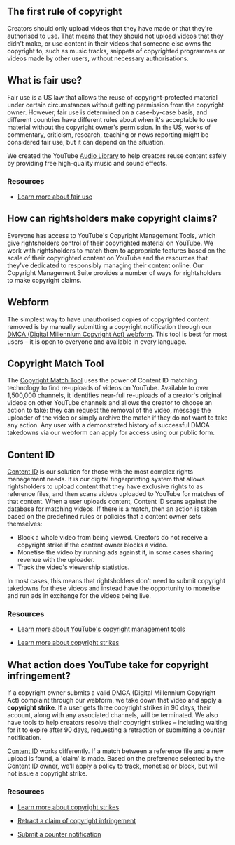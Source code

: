 The first rule of copyright
---------------------------

Creators should only upload videos that they have made or that they're authorised to use. That means that they should not upload videos that they didn't make, or use content in their videos that someone else owns the copyright to, such as music tracks, snippets of copyrighted programmes or videos made by other users, without necessary authorisations.

What is fair use?
-----------------

Fair use is a US law that allows the reuse of copyright-protected material under certain circumstances without getting permission from the copyright owner. However, fair use is determined on a case-by-case basis, and different countries have different rules about when it's acceptable to use material without the copyright owner's permission. In the US, works of commentary, criticism, research, teaching or news reporting might be considered fair use, but it can depend on the situation.

We created the YouTube [Audio Library](https://support.google.com/youtube/answer/3376882) to help creators reuse content safely by providing free high-quality music and sound effects.

### Resources

*   [Learn more about fair use](https://support.google.com/youtube/answer/9783148?hl=en)
    

How can rightsholders make copyright claims?
--------------------------------------------

Everyone has access to YouTube's Copyright Management Tools, which give rightsholders control of their copyrighted material on YouTube. We work with rightsholders to match them to appropriate features based on the scale of their copyrighted content on YouTube and the resources that they've dedicated to responsibly managing their content online. Our Copyright Management Suite provides a number of ways for rightsholders to make copyright claims.

Webform
-------

The simplest way to have unauthorised copies of copyrighted content removed is by manually submitting a copyright notification through our [DMCA (Digital Millennium Copyright Act) webform](https://www.youtube.com/copyright_complaint_form). This tool is best for most users – it is open to everyone and available in every language.

Copyright Match Tool
--------------------

The [Copyright Match Tool](https://support.google.com/youtube/answer/7648743) uses the power of Content ID matching technology to find re-uploads of videos on YouTube. Available to over 1,500,000 channels, it identifies near-full re-uploads of a creator's original videos on other YouTube channels and allows the creator to choose an action to take: they can request the removal of the video, message the uploader of the video or simply archive the match if they do not want to take any action. Any user with a demonstrated history of successful DMCA takedowns via our webform can apply for access using our public form.

Content ID
----------

[Content ID](https://support.google.com/youtube/answer/2797370) is our solution for those with the most complex rights management needs. It is our digital fingerprinting system that allows rightsholders to upload content that they have exclusive rights to as reference files, and then scans videos uploaded to YouTube for matches of that content. When a user uploads content, Content ID scans against the database for matching videos. If there is a match, then an action is taken based on the predefined rules or policies that a content owner sets themselves:

*   Block a whole video from being viewed. Creators do not receive a copyright strike if the content owner blocks a video.
*   Monetise the video by running ads against it, in some cases sharing revenue with the uploader.
*   Track the video's viewership statistics.

In most cases, this means that rightsholders don't need to submit copyright takedowns for these videos and instead have the opportunity to monetise and run ads in exchange for the videos being live.

### Resources

*   [Learn more about YouTube's copyright management tools](https://support.google.com/youtube/answer/9245819?hl=en&ref_topic=9282364)
    
*   [Learn more about copyright strikes](https://support.google.com/youtube/answer/2814000?hl=en&p=c_strike_basics)
    

What action does YouTube take for copyright infringement?
---------------------------------------------------------

If a copyright owner submits a valid DMCA (Digital Millennium Copyright Act) complaint through our webform, we take down that video and apply a **copyright strike**. If a user gets three copyright strikes in 90 days, their account, along with any associated channels, will be terminated. We also have tools to help creators resolve their copyright strikes – including waiting for it to expire after 90 days, requesting a retraction or submitting a counter notification.

[Content ID](https://support.google.com/youtube/answer/6013276) works differently. If a match between a reference file and a new upload is found, a 'claim' is made. Based on the preference selected by the Content ID owner, we'll apply a policy to track, monetise or block, but will not issue a copyright strike.

### Resources

*   [Learn more about copyright strikes](https://support.google.com/youtube/answer/2814000?hl=en&p=c_strike_basics)
    
*   [Retract a claim of copyright infringement](https://support.google.com/youtube/answer/2807691?hl=en)
    
*   [Submit a counter notification](https://support.google.com/youtube/answer/2807684?hl=en)